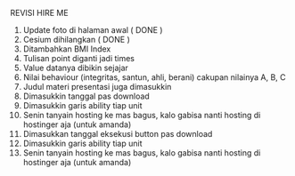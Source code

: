REVISI HIRE ME
1. Update foto di halaman awal ( DONE )
2. Cesium dihilangkan ( DONE )
3. Ditambahkan BMI Index
4. Tulisan point diganti jadi times
5. Value datanya dibikin sejajar
6. Nilai behaviour (integritas, santun, ahli, berani) cakupan nilainya A, B, C
7. Judul materi presentasi juga dimasukkin
8. Dimasukkin tanggal pas download
9. Dimasukkin garis ability tiap unit
10. Senin tanyain hosting ke mas bagus, kalo gabisa nanti hosting di hostinger aja (untuk amanda)
11. Dimasukkan tanggal eksekusi button pas download
12. ⁠Dimasukkin garis ability tiap unit
13. ⁠Senin tanyain hosting ke mas bagus, kalo gabisa nanti hosting di hostinger aja (untuk amanda)
